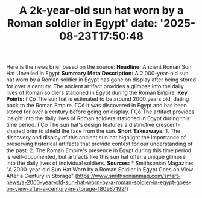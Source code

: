 ﻿---
title: "A 2k-year-old sun hat worn by a Roman soldier in Egypt'
date: '2025-08-23T17:50:48"
category: "Markets"
summary: ""
slug: "a 2kyearold sun hat worn by a roman soldier in egypt"
source_urls:
  - "https://www.smithsonianmag.com/smart-news/a-2000-year-old-sun-hat-worn-by-a-roman-soldier-in-egypt-goes-on-view-after-a-century-in-storage-180987192/"
seo:
  title: "A 2k-year-old sun hat worn by a Roman soldier in Egypt | Hash n Hedge'
  description: '"
  keywords: ["news", "markets", "brief"]
---
Here is the news brief based on the source:  **Headline:** Ancient Roman Sun Hat Unveiled in Egypt  **Summary Meta Description:** A 2,000-year-old sun hat worn by a Roman soldier in Egypt has gone on display after being stored for over a century. The ancient artifact provides a glimpse into the daily lives of Roman soldiers stationed in Egypt during the Roman Empire.  **Key Points:**  ΓÇó The sun hat is estimated to be around 2000 years old, dating back to the Roman Empire. ΓÇó It was discovered in Egypt and has been stored for over a century before going on display. ΓÇó The artifact provides insight into the daily lives of Roman soldiers stationed in Egypt during this time period. ΓÇó The sun hat's design features a distinctive crescent-shaped brim to shield the face from the sun.  **Short Takeaways:**  1. The discovery and display of this ancient sun hat highlight the importance of preserving historical artifacts that provide context for our understanding of the past. 2. The Roman Empire's presence in Egypt during this time period is well-documented, but artifacts like this sun hat offer a unique glimpse into the daily lives of individual soldiers.  **Sources:**  * Smithsonian Magazine: "A 2000-year-old Sun Hat Worn by a Roman Soldier in Egypt Goes on View After a Century in Storage" (https://www.smithsonianmag.com/smart-news/a-2000-year-old-sun-hat-worn-by-a-roman-soldier-in-egypt-goes-on-view-after-a-century-in-storage-180987192/) 
